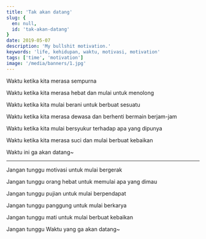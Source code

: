 ```yaml
---
title: 'Tak akan datang'
slug: {
  en: null,
  id: 'tak-akan-datang'
}
date: 2019-05-07
description: 'My bullshit motivation.'
keywords: 'life, kehidupan, waktu, motivasi, motivation'
tags: ['time', 'motivation']
image: '/media/banners/1.jpg'
---
```


Waktu ketika kita merasa sempurna

Waktu ketika kita merasa hebat dan mulai untuk menolong

Waktu ketika kita mulai berani untuk berbuat sesuatu

Waktu ketika kita merasa dewasa dan berhenti bermain berjam-jam

Waktu ketika kita mulai bersyukur terhadap apa yang dipunya

Waktu ketika kita merasa suci dan mulai berbuat kebaikan

Waktu ini ga akan datang~

---

Jangan tunggu motivasi untuk mulai bergerak

Jangan tunggu orang hebat untuk memulai apa yang dimau

Jangan tunggu pujian untuk mulai berpendapat

Jangan tunggu panggung untuk mulai berkarya

Jangan tunggu mati untuk mulai berbuat kebaikan

Jangan tunggu Waktu yang ga akan datang~
